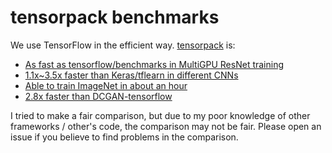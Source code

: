 
# tensorpack benchmarks

We use TensorFlow in the efficient way. [tensorpack](https://github.com/ppwwyyxx/tensorpack) is:

* [As fast as tensorflow/benchmarks in MultiGPU ResNet training](ResNet-MultiGPU/)
* [1.1x~3.5x faster than Keras/tflearn in different CNNs](other-wrappers/)
* [Able to train ImageNet in about an hour](ResNet-Horovod/)
* [2.8x faster than DCGAN-tensorflow](DCGAN/)


I tried to make a fair comparison, but due to my poor knowledge of other frameworks / other's code, the comparison may not be fair.
Please open an issue if you believe to find problems in the comparison.
